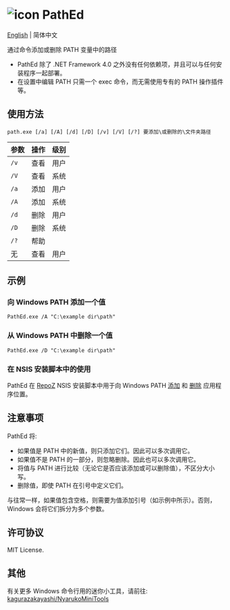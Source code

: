 # ![icon](PathEd/app.ico) PathEd

[English](README.md) | 简体中文

通过命令添加或删除 PATH 变量中的路径

- PathEd 除了 .NET Framework 4.0 之外没有任何依赖项，并且可以与任何安装程序一起部署。
- 在设置中编辑 PATH 只需一个 exec 命令，而无需使用专有的 PATH 操作插件等。

## 使用方法

`path.exe [/a] [/A] [/d] [/D] [/v] [/V] [/?] 要添加\或删除的\文件夹路径`

| 参数 | 操作 | 级别 |
| ---- | ---- | ---- |
| `/v` | 查看 | 用户 |
| `/V` | 查看 | 系统 |
| `/a` | 添加 | 用户 |
| `/A` | 添加 | 系统 |
| `/d` | 删除 | 用户 |
| `/D` | 删除 | 系统 |
| `/?` | 帮助 | 　　 |
|  无  | 查看 | 用户 |

## 示例

### 向 Windows PATH 添加一个值

`PathEd.exe /A "C:\example dir\path"`

### 从 Windows PATH 中删除一个值

`PathEd.exe /D "C:\example dir\path"`

### 在 NSIS 安装脚本中的使用

PathEd 在 [RepoZ](https://github.com/awaescher/RepoZ) NSIS 安装脚本中用于向 Windows PATH [添加](https://github.com/awaescher/RepoZ/blob/496d4f7539670112772b81e208c2ce650164e101/_setup/RepoZ.nsi#L59) 和 [删除](https://github.com/awaescher/RepoZ/blob/496d4f7539670112772b81e208c2ce650164e101/_setup/RepoZ.nsi#L92) 应用程序位置。

## 注意事项

PathEd 将:

- 如果值是 PATH 中的新值，则只添加它们。因此可以多次调用它。
- 如果值不是 PATH 的一部分，则忽略删除。因此也可以多次调用它。
- 将值与 PATH 进行比较（无论它是否应该添加或可以删除​​值），不区分大小写。
- 删除值，即使 PATH 在引号中定义它们。

与往常一样，如果值包含空格，则需要为值添加引号（如示例中所示）。否则，Windows 会将它们拆分为多个参数。

## 许可协议

MIT License.

## 其他

有关更多 Windows 命令行用的迷你小工具，请前往: [kagurazakayashi/NyarukoMiniTools](https://github.com/kagurazakayashi/NyarukoMiniTools)
